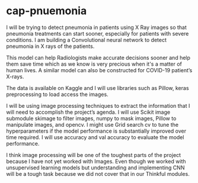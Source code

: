# cap-pnuemonia

I will be trying to detect pneumonia in patients using X Ray images so that pneumonia treatments can start sooner, especially for patients with severe conditions. I am building a Convolutional neural network to detect pneumonia in X rays of the patients. 

This model can help Radiologists make accurate decisions sooner and help them save time which as we know is very precious when it's a matter of human lives. A similar model can also be constructed  for COVID-19 patient’s X-rays. 

The data is available on Kaggle and I will use libraries such as Pillow, keras preprocessing to load access the images. 

I will be using image processing techniques to extract the information that I will need to accomplish the project’s agenda. I will use Scikit image submodule skimage to filter images, numpy to mask images,  Pillow to manipulate images, and opencv.
I might use Grid search cv to tune the hyperparameters if the model performance is substantially improved over time required. 
I will use accuracy and val accuracy to evaluate the model performance. 

I think image processing will be one of the toughest parts of the project because I have not yet worked with Images. Even though we worked with unsupervised learning models but understanding and implementing CNN will be a tough task because we did not cover that in our Thinkful modules. 



